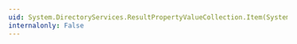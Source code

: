 ```yaml
---
uid: System.DirectoryServices.ResultPropertyValueCollection.Item(System.Int32)
internalonly: False
---
```


